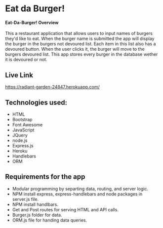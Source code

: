# Eat da Burger!
#### Eat-Da-Burger! Overview
This a restaurant application that allows users to input names of burgers they'd like to eat. When the burger name is submitted the app will display the burger in the burgers not devoured list. Each item in this list also has a devoured button. When the user clicks it, the burger will move to the burgers devoured list. This app stores every burger in the database wether it is devoured or not.

## Live Link
https://radiant-garden-24847.herokuapp.com/

## Technologies used:
* HTML
* Bootstrap
* Font Awesome
* JavaScript
* JQuery
* node.js
* Express.js
* Heroku
* Handlebars
* ORM

## Requirements for the app
* Modular programming by separting data, routing, and server logic.
* NPM install express, express-handlebars and node packages in server.js file.
* NPM install handlbars.
* Get and Post routes for serving HTML and API calls.
* Burger.js folder for data.
* ORM.js file for handing data queries.
